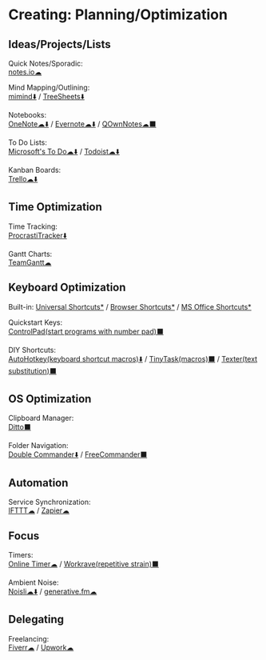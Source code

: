 # Creating: Planning/Optimization

## Ideas/Projects/Lists

Quick Notes/Sporadic:  
	[notes.io☁](http://notes.io/)

Mind Mapping/Outlining:  
	[mimind⬇️](https://mimind.cryptobees.com/) / 
	[TreeSheets⬇️](http://strlen.com/treesheets/)

Notebooks:  
	[OneNote️☁⬇️](https://www.onenote.com/) / 
	[Evernote☁⬇️](https://evernote.com/) / 
	[QOwnNotes☁⬛](https://www.qownnotes.org/)

To Do Lists:  
	[Microsoft's To Do☁⬇️](https://to-do.microsoft.com/) / 
	[Todoist☁⬇️](https://todoist.com/)

Kanban Boards:  
	[Trello☁⬇️](https://trello.com/)

## Time Optimization

Time Tracking:  
	[ProcrastiTracker⬇️](http://strlen.com/procrastitracker/)

Gantt Charts:  
	[TeamGantt☁](https://www.teamgantt.com/)

## Keyboard Optimization

Built-in:
	[Universal Shortcuts*](https://stucky.tech/toolbox/u) / 
	[Browser Shortcuts*](https://stucky.tech/toolbox/b) / 
	[MS Office Shortcuts*](https://stucky.tech/toolbox/o)

Quickstart Keys:  
	[ControlPad(start programs with number pad)⬛](https://sector-seven.com/software/controlpad)

DIY Shortcuts:  
	[AutoHotkey(keyboard shortcut macros)⬇️](https://www.autohotkey.com/) / 
	[TinyTask(macros)⬛](https://www.tinytask.net/) / 
	[Texter(text substitution)⬛](https://texter.en.softonic.com/)

## OS Optimization

Clipboard Manager:  
	[Ditto⬛](https://ditto-cp.sourceforge.io/)

Folder Navigation:  
	[Double Commander⬇️](https://doublecmd.sourceforge.io/) / 
	[FreeCommander⬛](https://freecommander.com/en/summary/)

## Automation

Service Synchronization:  
	[IFTTT☁](https://ifttt.com) / 
	[Zapier☁](https://zapier.com/)

## Focus

Timers:  
	[Online Timer☁](http://www.timer-tab.com/) / 
	[Workrave(repetitive strain)⬛](http://www.workrave.org/)

Ambient Noise:  
	[Noisli☁⬇️](https://www.noisli.com/) / 
	[generative.fm☁](https://generative.fm/)

## Delegating

Freelancing:  
	[Fiverr☁](https://www.fiverr.com/) / 
	[Upwork☁](https://www.upwork.com/)
